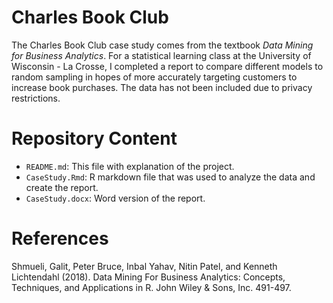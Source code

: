 # Charles Book Club

The Charles Book Club case study comes from the textbook *Data Mining for Business Analytics*. For a statistical learning class at the University of Wisconsin - La Crosse, I completed a report to compare different models to random sampling in hopes of more accurately targeting customers to increase book purchases. The data has not been included due to privacy restrictions.


# Repository Content
- `README.md`: This file with explanation of the project.
- `CaseStudy.Rmd`: R markdown file that was used to analyze the data and create the report.
- `CaseStudy.docx`: Word version of the report.


# References

Shmueli, Galit, Peter Bruce, Inbal Yahav, Nitin Patel, and Kenneth Lichtendahl (2018). Data Mining For Business Analytics: Concepts, Techniques, and Applications in R. John Wiley & Sons, Inc. 491-497.


